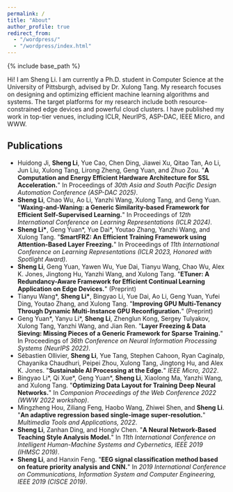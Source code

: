 ```yaml
---
permalink: /
title: "About"
author_profile: true
redirect_from: 
  - "/wordpress/"
  - "/wordpress/index.html"
---
```


{% include base_path %}

Hi! I am Sheng Li. I am currently a Ph.D. student in Computer Science at the University of Pittsburgh, advised by Dr. Xulong Tang. My research focuses on designing and optimizing efficient machine learning algorithms and systems. The target platforms for my research include both resource-constrained edge devices and powerful cloud clusters. I have published my work in top-tier venues, including ICLR, NeurIPS, ASP-DAC, IEEE Micro, and WWW.


## Publications
<ul>
    <li>
        Huidong Ji, <strong>Sheng Li</strong>, Yue Cao, Chen Ding, Jiawei Xu, Qitao Tan, Ao Li, Jun Liu, Xulong Tang, Lirong Zheng, Geng Yuan, and Zhuo Zou. 
        "<strong>A Computation and Energy Efficient Hardware Architecture for SSL Acceleration.</strong>" 
        In Proceedings of <em>30th Asia and South Pacific Design Automation Conference (ASP-DAC 2025)</em>.
    </li>
    <li>
        <strong>Sheng Li</strong>, Chao Wu, Ao Li, Yanzhi Wang, Xulong Tang, and Geng Yuan. 
        "<strong>Waxing-and-Waning: a Generic Similarity-based Framework for Efficient Self-Supervised Learning.</strong>" 
        In Proceedings of <em>12th International Conference on Learning Representations (ICLR 2024)</em>.
    </li>
    <li>
        <strong>Sheng Li*</strong>, Geng Yuan*, Yue Dai*, Youtao Zhang, Yanzhi Wang, and Xulong Tang. 
        "<strong>SmartFRZ: An Efficient Training Framework using Attention-Based Layer Freezing.</strong>" 
        In Proceedings of <em>11th International Conference on Learning Representations (ICLR 2023, Honored with Spotlight Award)</em>.
    </li>
    <li>
        <strong>Sheng Li</strong>, Geng Yuan, Yawen Wu, Yue Dai, Tianyu Wang, Chao Wu, Alex K. Jones, Jingtong Hu, Yanzhi Wang, and Xulong Tang. 
        "<strong>ETuner: A Redundancy-Aware Framework for Efficient Continual Learning Application on Edge Devices.</strong>" (Preprint)
    </li>
    <li>
        Tianyu Wang*, <strong>Sheng Li*</strong>, Bingyao Li, Yue Dai, Ao Li, Geng Yuan, Yufei Ding, Youtao Zhang, and Xulong Tang. 
        "<strong>Improving GPU Multi-Tenancy Through Dynamic Multi-Instance GPU Reconfiguration.</strong>" (Preprint)
    </li>
    <li>
        Geng Yuan*, Yanyu Li*, <strong>Sheng Li</strong>, Zhenglun Kong, Sergey Tulyakov, Xulong Tang, Yanzhi Wang, and Jian Ren. 
        "<strong>Layer Freezing & Data Sieving: Missing Pieces of a Generic Framework for Sparse Training.</strong>" 
        In Proceedings of <em>36th Conference on Neural Information Processing Systems (NeurIPS 2022)</em>.
    </li>
    <li>
        Sébastien Ollivier, <strong>Sheng Li</strong>, Yue Tang, Stephen Cahoon, Ryan Caginalp, Chayanika Chaudhuri, Peipei Zhou, Xulong Tang, Jingtong Hu, and Alex K. Jones. 
        "<strong>Sustainable AI Processing at the Edge.</strong>" <em>IEEE Micro, 2022</em>.
    </li>
    <li>
        Bingyao Li*, Qi Xue*, Geng Yuan*, <strong>Sheng Li</strong>, Xiaolong Ma, Yanzhi Wang, and Xulong Tang. 
        "<strong>Optimizing Data Layout for Training Deep Neural Networks.</strong>" 
        In <em>Companion Proceedings of the Web Conference 2022 (WWW 2022 workshop)</em>.
    </li>
    <li>
        Mingzheng Hou, Ziliang Feng, Haobo Wang, Zhiwei Shen, and <strong>Sheng Li</strong>. 
        "<strong>An adaptive regression based single-image super-resolution.</strong>" 
        <em>Multimedia Tools and Applications, 2022</em>.
    </li>
    <li>
        <strong>Sheng Li</strong>, Zanhan Ding, and Honglv Chen. 
        "<strong>A Neural Network-Based Teaching Style Analysis Model.</strong>" 
        In <em>11th International Conference on Intelligent Human-Machine Systems and Cybernetics, IEEE 2019 (IHMSC 2019)</em>.
    </li>
    <li>
        <strong>Sheng Li</strong>, and Hanxin Feng. 
        "<strong>EEG signal classification method based on feature priority analysis and CNN.</strong>" 
        In <em>2019 International Conference on Communications, Information System and Computer Engineering, IEEE 2019 (CISCE 2019)</em>.
    </li>
</ul>


<!-- Hi! I’m Stuart, an Assistant Professor at the University of California, San Diego with appointments in the [Department of Communication](https://communication.ucsd.edu) and the [Halıcıoğlu Data Science Institute](https://datascience.ucsd.edu). I am also affiliate faculty in [Computer Science & Engineering](https://cse.ucsd.edu), [Computational Social Science](https://css.ucsd.edu), and the [Institute for Practical Ethics](https://ipe.ucsd.edu), where I lead IPE's [Working Group on Data Governance & Accountability](https://ipe.ucsd.edu/research/data-science.html).  -->

<!-- My work is on the social, cultural, political, and economic aspects of quantification, data science, automation, and AI. I have long focused on the role of AI in the governance and moderation of social media platforms and online communities, but I also care about issues like fairness, privacy, accountability, and labor in many application domains where AI is being deployed. Finally, I take the institutions of scientific and technological research as my object of study, asking how the disciplines and professions are changing around or by quantification, data science, automation, and AI. 

## My work and research
I am an interpretive social scientist trained as an ethnographer, with a broad background in the humanities --- but I have just enough expertise in computer science and data science to make trouble. I consider myself a methodological and disciplinary pluralist, as I draw from and contribute to many different academic disciplines. I use a broad range of qualitative, quantitative, and computational methods to holistically investigate the role of science and technology in our society, culture, politics, and economy. I have a particular focus on decentralized communities and institutions, such as open source software, scientific research, peer production platforms (like Wikipedia), and social media sites.

Most of my previous work has focused on [Wikipedia](http://enwp.org/Wikipedia), where I've studied the people and algorithms that produce and maintain an open encyclopedia. I’ve also studied scientific research networks and projects, including the [Long-Term Ecological Research Network](https://lternet.edu/), the [Open Science Grid](https://www.opensciencegrid.org/), and the [Moore-Sloan Data Science Environments](http://msdse.org/). I study topics including newcomer socialization, cooperation and conflict, community governance, specialization and professionalization, information verification and quality control, hackathons and community workshops, the roles of support staff and technicians, bias and discrimination, and diversity and inclusion. I also often focus on how these issues all intersect with and are embedded in the design of software and automated systems.

## My background and history
I received my Ph.D from the [UC-Berkeley School of Information](http://ischool.berkeley.edu), my M.A. from the [Communication, Culture, and Technology program](http://cct.georgetown.edu) at Georgetown University, and my B.A. in [the Humanities program](https://liberalarts.utexas.edu/humanities/) at the University of Texas at Austin. For just under five years after receiving my Ph.D, I was at the [Berkeley Institute for Data Science](https://bids.berkeley.edu) as a staff ethnographer. At BIDS, I was first a postdoctoral scholar, then became a principal investigator and led several research and education efforts, including the institute’s Data Science Studies efforts and the [Best Practices in Data Science](https://osf.io/ctfqn/) series.

## My intellectual communities
I’m a disciplinary nomad, integrating disciplines like computer science, information science, social psychology, and organization/management science with fields like philosophy, sociology, anthropology, and history of science and technology. In terms of academic specialties, I spend a lot of my time in the fields of Science and Technology Studies, Computer-Supported Cooperative Work, and new media / internet studies. Methodologically, while I am trained as a qualitative ethnographer, I also rely on other qualitative, quantitative, and computational methods. I often use more statistical forms of analysis to contextualize and further support more qualitative approaches, frequently collaborating with people from other disciplines. I frequently speak at conferences and events, and I also consult with various groups, organizations, and companies about a wide range of topics. -->

